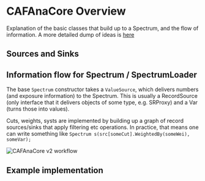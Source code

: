 # CAFAnaCore Overview

Explanation of the basic classes that build up to a Spectrum, and the flow of information. A more detailed dump of ideas is [here]( https://docs.google.com/document/d/1gLtXQtA64hQvLW3rPmR9Z1wOPya6wjFt64N0xhty6hE)

## Sources and Sinks 

## Information flow for Spectrum / SpectrumLoader

The base `Spectrum` constructor takes a `ValueSource`, which delivers numbers (and exposure information) to the Spectrum.  This is usually a RecordSource<T> (only interface that it delivers objects of some type, e.g. SRProxy) and a Var<T> (turns those into values).

Cuts, weights, systs are implemented by building up a graph of record sources/sinks that apply filtering etc operations. In practice, that means one can write something like
`Spectrum s(src[someCut].WeightedBy(someWei), someVar);`


![CAFAnaCore v2 workflow](https://github.com/mcasales/CAFAnaCore/assets/47826210/16828dbc-7e00-4bee-a63b-db001de61994)
## Example implementation

